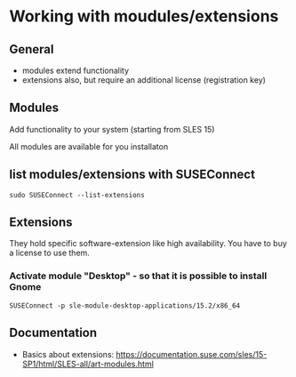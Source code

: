 # Working with moudules/extensions 

## General 

  * modules extend functionality
  * extensions also, but require an additional license (registration key)
  
## Modules 

Add functionality to your system (starting from SLES 15) 

All modules are available for you installaton 

## list modules/extensions with SUSEConnect 

```
sudo SUSEConnect --list-extensions
```

## Extensions ### 

They hold specific software-extension like high availability.
You have to buy a license to use them.

### Activate module "Desktop" -  so that it is possible to install Gnome ###

```
SUSEConnect -p sle-module-desktop-applications/15.2/x86_64
```
 
## Documentation

  * Basics about extensions: https://documentation.suse.com/sles/15-SP1/html/SLES-all/art-modules.html
